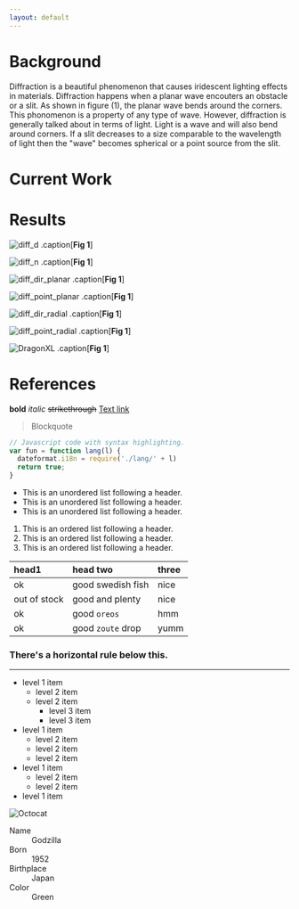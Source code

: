```yaml
---
layout: default
---
```


# Background
Diffraction is a beautiful phenomenon that causes iridescent lighting effects in materials.
Diffraction happens when a planar wave encouters an obstacle or a slit. As shown in figure (1),
the planar wave bends around the corners. This phonomenon is a property of any type of wave.
However, diffraction is generally talked about in terms of light. Light is a wave and will 
also bend around corners. If a slit decreases to a size comparable to the wavelength of light
then the "wave" becomes spherical or a point source from the slit.

# Current Work

# Results

![diff_d]({{site.url}}{{site.baseurl}}/assets/images/diff_d.gif)
.caption[**Fig 1**]

![diff_n]({{site.url}}{{site.baseurl}}/assets/images/diff_n.gif)
.caption[**Fig 1**]

![diff_dir_planar]({{site.url}}{{site.baseurl}}/assets/images/diff_dir_planar.gif)
.caption[**Fig 1**]

![diff_point_planar]({{site.url}}{{site.baseurl}}/assets/images/diff_point_planar.gif)
.caption[**Fig 1**]

![diff_dir_radial]({{site.url}}{{site.baseurl}}/assets/images/diff_dir_radial.gif)
.caption[**Fig 1**]

![diff_point_radial]({{site.url}}{{site.baseurl}}/assets/images/diff_point_radial.gif)
.caption[**Fig 1**]

![DragonXL]({{site.url}}{{site.baseurl}}/assets/images/DragonXL.gif)
.caption[**Fig 1**]

# References

**bold**
_italic_
~~strikethrough~~
[Text link](link.html)
> Blockquote
```js
// Javascript code with syntax highlighting.
var fun = function lang(l) {
  dateformat.i18n = require('./lang/' + l)
  return true;
}
```
*   This is an unordered list following a header.
*   This is an unordered list following a header.
*   This is an unordered list following a header.
1.  This is an ordered list following a header.
2.  This is an ordered list following a header.
3.  This is an ordered list following a header.

| head1        | head two          | three |
|:-------------|:------------------|:------|
| ok           | good swedish fish | nice  |
| out of stock | good and plenty   | nice  |
| ok           | good `oreos`      | hmm   |
| ok           | good `zoute` drop | yumm  |

### There's a horizontal rule below this.

* * *
- level 1 item
  - level 2 item
  - level 2 item
    - level 3 item
    - level 3 item
- level 1 item
  - level 2 item
  - level 2 item
  - level 2 item
- level 1 item
  - level 2 item
  - level 2 item
- level 1 item

![Octocat](https://assets-cdn.github.com/images/icons/emoji/octocat.png)

<dl>
<dt>Name</dt>
<dd>Godzilla</dd>
<dt>Born</dt>
<dd>1952</dd>
<dt>Birthplace</dt>
<dd>Japan</dd>
<dt>Color</dt>
<dd>Green</dd>
</dl>


